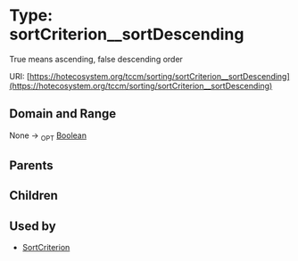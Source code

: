 
# Type: sortCriterion__sortDescending


True means ascending, false descending order

URI: [https://hotecosystem.org/tccm/sorting/sortCriterion__sortDescending](https://hotecosystem.org/tccm/sorting/sortCriterion__sortDescending)


## Domain and Range

None ->  <sub>OPT</sub> [Boolean](types/Boolean.md)

## Parents


## Children


## Used by

 * [SortCriterion](SortCriterion.md)
